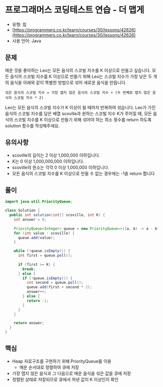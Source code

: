 # 프로그래머스 코딩테스트 연습 - 더 맵게

- 유형: 힙
- [https://programmers.co.kr/learn/courses/30/lessons/42626](https://programmers.co.kr/learn/courses/30/lessons/42626)
- 사용 언어: Java


## 문제

매운 것을 좋아하는 Leo는 모든 음식의 스코빌 지수를 K 이상으로 만들고 싶습니다. 모든 음식의 스코빌 지수를 K 이상으로 만들기 위해 Leo는 스코빌 지수가 가장 낮은 두 개의 음식을 아래와 같이 특별한 방법으로 섞어 새로운 음식을 만듭니다.

`섞은 음식의 스코빌 지수 = 가장 맵지 않은 음식의 스코빌 지수 + (두 번째로 맵지 않은 음식의 스코빌 지수 * 2)`

Leo는 모든 음식의 스코빌 지수가 K 이상이 될 때까지 반복하여 섞습니다.
Leo가 가진 음식의 스코빌 지수를 담은 배열 scoville과 원하는 스코빌 지수 K가 주어질 때, 모든 음식의 스코빌 지수를 K 이상으로 만들기 위해 섞어야 하는 최소 횟수를 return 하도록 solution 함수를 작성해주세요.


## 유의사항

- scoville의 길이는 2 이상 1,000,000 이하입니다.
- K는 0 이상 1,000,000,000 이하입니다.
- scoville의 원소는 각각 0 이상 1,000,000 이하입니다.
- 모든 음식의 스코빌 지수를 K 이상으로 만들 수 없는 경우에는 -1을 return 합니다


## 풀이

```java
import java.util.PriorityQueue;

class Solution {
  public int solution(int[] scoville, int K) {
    int answer = 0;
    
    PriorityQueue<Integer> queue = new PriorityQueue<>((a, b) -> a - b);
    for (int value : scoville) {
      queue.add(value);
    }

    while (!queue.isEmpty()) {
      int first = queue.poll();
      
      if (first >= K) {
        break;
      } else {
        if (!queue.isEmpty()) {
          int second = queue.poll();
          queue.add(first + second * 2);
          answer++;
        } else {
          return -1;
        }
      }
    }

    return answer;
  }
}
```

## 핵심

- Heap 자료구조를 구현하기 위해 PriorityQueue를 이용
  - 매운 순서대로 정렬하여 큐에 저장
- 가장 맵지 않은 음식과 그 다음으로 매운 음식을 섞은 값을 큐에 저장
- 정렬된 상태로 저장되므로 큐에서 꺼낸 값이 K 이상인지 확인